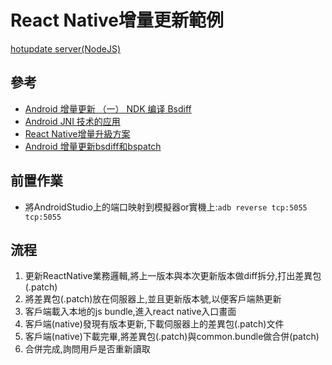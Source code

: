 # React Native增量更新範例

[hotupdate server(NodeJS)](https://github.com/ImL1s/reactNative-hotupdateNodeServer)

## 參考
- [Android 增量更新 （一） NDK 编译 Bsdiff](https://www.evernote.com/shard/s704/sh/d6075f66-e0d1-4e96-acc5-91c416bc186c/77ab91f13df26ddd4045a9db1b1ecf88)
- [Android JNI 技术的应用](https://www.evernote.com/shard/s704/sh/87a58435-807a-4b25-b74f-d20d9848a0d6/c4a240d9c677280db7505c337be3a3cc)
- [React Native增量升級方案](https://www.evernote.com/l/AsBqZ6a2HQNNpZfstXH80LL476589LE-KYw)
- [Android 增量更新bsdiff和bspatch](https://www.jianshu.com/p/f0f2950dee74)

## 前置作業

- 將AndroidStudio上的端口映射到模擬器or實機上:`adb reverse tcp:5055 tcp:5055`


## 流程

1. 更新ReactNative業務邏輯,將上一版本與本次更新版本做diff拆分,打出差異包(.patch)
2. 將差異包(.patch)放在伺服器上,並且更新版本號,以便客戶端熱更新
3. 客戶端載入本地的js bundle,進入react native入口畫面
3. 客戶端(native)發現有版本更新,下載伺服器上的差異包(.patch)文件
4. 客戶端(native)下載完畢,將差異包(.patch)與common.bundle做合併(patch)
5. 合併完成,詢問用戶是否重新讀取
